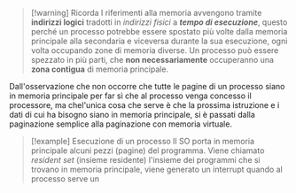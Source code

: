 >[!warning] Ricorda
>I riferimenti alla memoria avvengono tramite **indirizzi logici** tradotti in *indirizzi fisici* a ***tempo di esecuzione***, questo perché un processo potrebbe essere spostato più volte dalla memoria principale alla secondaria e viceversa durante la sua esecuzione, ogni volta occupando zone di memoria diverse.
>Un processo può essere spezzato in più parti, che **non necessariamente** occuperanno una **zona contigua** di memoria principale.

Dall'osservazione che non occorre che tutte le pagine di un processo siano in memoria principale  per far sì che al processo venga concesso il processore, ma chel'unica cosa che serve è che la prossima istruzione e i dati di cui ha bisogno siano in memoria principale, si è passati dalla paginazione semplice alla paginazione con memoria virtuale.
>[!example] Esecuzione di un processo
>Il SO porta in memoria principale alcuni pezzi (pagine) del programma. Viene chiamato *resident set* (insieme residente) l'insieme dei programmi che si trovano in memoria principale, viene generato un interrupt quando al processo serve un